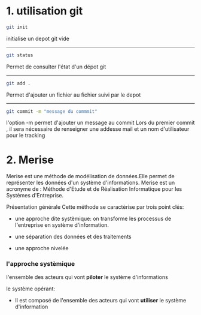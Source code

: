 # 1. utilisation git

``` bash
git init
``` 
initialise un depot git vide

**********************

``` bash
git status
```
Permet de consulter l'état d'un dépot git

**********************

``` bash
git add .
``` 
Permet d'ajouter un fichier au fichier suivi par le depot

**********************

``` bash
git commit -m "message du commmit"
```
l'option -m permet d'ajouter un message au commit
Lors du premier commit , il sera nécessaire de renseigner une addesse mail et un nom d'utilisateur pour le tracking

# 2. Merise

Merise est une méthode de modélisation de données.Elle permet de représenter les données d'un système d'informations.
Merise est un acronyme de : Méthode d'Etude et de Réalisation Informatique pour les Systèmes d'Entreprise.

Présentation générale
Cette méthode se caractèrise par trois point clés:

- une approche dite systèmique:
on transforme les processus de l'entreprise en système d'information.

- une séparation des données et des traitements

- une approche nivelée

### l'approche systèmique

l'ensemble des acteurs qui vont **piloter** le système d'informations

le système opérant:

- Il est composé de l'ensemble des acteurs qui vont **utiliser** le système d'information